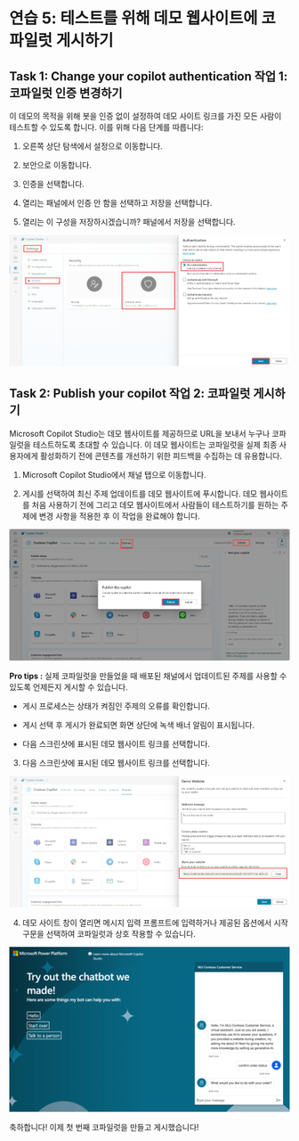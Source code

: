 # 연습 5: 테스트를 위해 데모 웹사이트에 코파일럿 게시하기 

## Task 1: Change your copilot authentication 작업 1: 코파일럿 인증 변경하기

이 데모의 목적을 위해 봇을 인증 없이 설정하여 데모 사이트 링크를 가진
모든 사람이 테스트할 수 있도록 합니다. 이를 위해 다음 단계를 따릅니다:

1.  오른쪽 상단 탐색에서 설정으로 이동합니다.

2.  보안으로 이동합니다.

3.  인증을 선택합니다.

4.  열리는 패널에서 인증 안 함을 선택하고 저장을 선택합니다.

5.  열리는 이 구성을 저장하시겠습니까? 패널에서 저장을 선택합니다.

<img src="https://github.com/FDX-edu/240819_CopilotEdu_test/raw/main/Lab%2001/media/image30.png">

## Task 2: Publish your copilot 작업 2: 코파일럿 게시하기

Microsoft Copilot Studio는 데모 웹사이트를 제공하므로 URL을 보내서
누구나 코파일럿을 테스트하도록 초대할 수 있습니다. 이 데모 웹사이트는
코파일럿을 실제 최종 사용자에게 활성화하기 전에 콘텐츠를 개선하기 위한
피드백을 수집하는 데 유용합니다.

1.  Microsoft Copilot Studio에서 채널 탭으로 이동합니다.

2.  게시를 선택하여 최신 주제 업데이트를 데모 웹사이트에 푸시합니다. 데모
웹사이트를 처음 사용하기 전에 그리고 데모 웹사이트에서 사람들이
테스트하기를 원하는 주제에 변경 사항을 적용한 후 이 작업을 완료해야
합니다.

<img src="https://github.com/FDX-edu/240819_CopilotEdu_test/raw/main/Lab%2001/media/image31.png">

**Pro tips :** 실제 코파일럿을 만들었을 때 배포된 채널에서 업데이트된 주제를 사용할 수 있도록 언제든지 게시할 수 있습니다.  

-   게시 프로세스는 상태가 켜짐인 주제의 오류를 확인합니다.

-   게시 선택 후 게시가 완료되면 화면 상단에 녹색 배너 알림이
    표시됩니다.

-   다음 스크린샷에 표시된 데모 웹사이트 링크를 선택합니다.

3.  다음 스크린샷에 표시된 데모 웹사이트 링크를 선택합니다.

<img src="https://github.com/FDX-edu/240819_CopilotEdu_test/raw/main/Lab%2001/media/image32.png">

4.  데모 사이트 창이 열리면 메시지 입력 프롬프트에 입력하거나 제공된
옵션에서 시작 구문을 선택하여 코파일럿과 상호 작용할 수 있습니다.

<img src="https://github.com/FDX-edu/240819_CopilotEdu_test/raw/main/Lab%2001/media/image33.png">

축하합니다! 이제 첫 번째 코파일럿을 만들고 게시했습니다!
